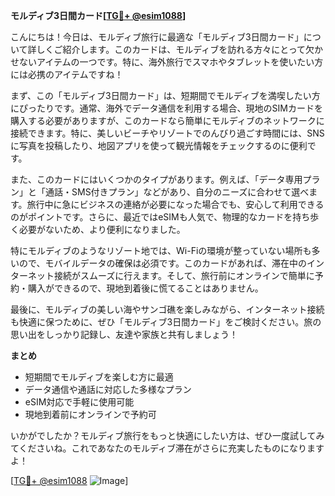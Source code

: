 **モルディブ3日間カード[[TG💪+ @esim1088](https://t.me/s/esim1088)]**

こんにちは！今日は、モルディブ旅行に最適な「モルディブ3日間カード」について詳しくご紹介します。このカードは、モルディブを訪れる方々にとって欠かせないアイテムの一つです。特に、海外旅行でスマホやタブレットを使いたい方には必携のアイテムですね！

まず、この「モルディブ3日間カード」は、短期間でモルディブを満喫したい方にぴったりです。通常、海外でデータ通信を利用する場合、現地のSIMカードを購入する必要がありますが、このカードなら簡単にモルディブのネットワークに接続できます。特に、美しいビーチやリゾートでのんびり過ごす時間には、SNSに写真を投稿したり、地図アプリを使って観光情報をチェックするのに便利です。

また、このカードにはいくつかのタイプがあります。例えば、「データ専用プラン」と「通話・SMS付きプラン」などがあり、自分のニーズに合わせて選べます。旅行中に急にビジネスの連絡が必要になった場合でも、安心して利用できるのがポイントです。さらに、最近ではeSIMも人気で、物理的なカードを持ち歩く必要がないため、より便利になりました。

特にモルディブのようなリゾート地では、Wi-Fiの環境が整っていない場所も多いので、モバイルデータの確保は必須です。このカードがあれば、滞在中のインターネット接続がスムーズに行えます。そして、旅行前にオンラインで簡単に予約・購入ができるので、現地到着後に慌てることはありません。

最後に、モルディブの美しい海やサンゴ礁を楽しみながら、インターネット接続も快適に保つために、ぜひ「モルディブ3日間カード」をご検討ください。旅の思い出をしっかり記録し、友達や家族と共有しましょう！

**まとめ**
- 短期間でモルディブを楽しむ方に最適
- データ通信や通話に対応した多様なプラン
- eSIM対応で手軽に使用可能
- 現地到着前にオンラインで予約可

いかがでしたか？モルディブ旅行をもっと快適にしたい方は、ぜひ一度試してみてくださいね。これであなたのモルディブ滞在がさらに充実したものになりますよ！

[[TG💪+ @esim1088](https://t.me/s/esim1088) ![Image](https://i.postimg.cc/Y0z9fWf4/image.png)]